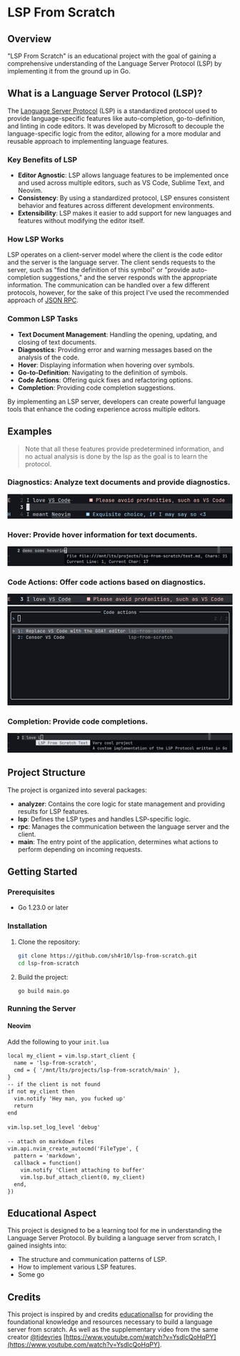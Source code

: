 # LSP From Scratch

## Overview

"LSP From Scratch" is an educational project with the goal of gaining a comprehensive understanding of the Language Server Protocol (LSP) by implementing it from the ground up in Go. 

## What is a Language Server Protocol (LSP)?

The [Language Server Protocol](https://microsoft.github.io/language-server-protocol/) (LSP) is a standardized protocol used to provide language-specific features like auto-completion, go-to-definition, and linting in code editors. It was developed by Microsoft to decouple the language-specific logic from the editor, allowing for a more modular and reusable approach to implementing language features.

### Key Benefits of LSP

- **Editor Agnostic**: LSP allows language features to be implemented once and used across multiple editors, such as VS Code, Sublime Text, and Neovim.
- **Consistency**: By using a standardized protocol, LSP ensures consistent behavior and features across different development environments.
- **Extensibility**: LSP makes it easier to add support for new languages and features without modifying the editor itself.

### How LSP Works

LSP operates on a client-server model where the client is the code editor and the server is the language server. The client sends requests to the server, such as "find the definition of this symbol" or "provide auto-completion suggestions," and the server responds with the appropriate information. The communication can be handled over a few different protocols, however, for the sake of this project I've used the recommended approach of [JSON RPC](https://www.jsonrpc.org/specification).

### Common LSP Tasks

- **Text Document Management**: Handling the opening, updating, and closing of text documents.
- **Diagnostics**: Providing error and warning messages based on the analysis of the code.
- **Hover**: Displaying information when hovering over symbols.
- **Go-to-Definition**: Navigating to the definition of symbols.
- **Code Actions**: Offering quick fixes and refactoring options.
- **Completion**: Providing code completion suggestions.

By implementing an LSP server, developers can create powerful language tools that enhance the coding experience across multiple editors.

## Examples
> Note that all these features provide predetermined information, and no actual analysis is done by the lsp as the goal is to learn the protocol.

### Diagnostics: Analyze text documents and provide diagnostics.
![an example of diagnostics](assets/diagnostics.png)

### Hover: Provide hover information for text documents.
![an example of hover](assets/hover.png)

### Code Actions: Offer code actions based on diagnostics.
![an example of code actions](assets/codeactions1.png)
![an example of code actions](assets/codeactions2.png)

### Completion: Provide code completions.
![an example of code completions](assets/codecompletions.png)

## Project Structure

The project is organized into several packages:

- **analyzer**: Contains the core logic for state management and providing results for LSP features.
- **lsp**: Defines the LSP types and handles LSP-specific logic.
- **rpc**: Manages the communication between the language server and the client.
- **main**: The entry point of the application, determines what actions to perform depending on incoming requests.

## Getting Started

### Prerequisites

- Go 1.23.0 or later

### Installation

1. Clone the repository:
    ```sh
    git clone https://github.com/sh4r10/lsp-from-scratch.git
    cd lsp-from-scratch
    ```

2. Build the project:
    ```
    go build main.go
    ```

### Running the Server

#### Neovim
Add the following to your `init.lua`
```
local my_client = vim.lsp.start_client {
  name = 'lsp-from-scratch',
  cmd = { '/mnt/lts/projects/lsp-from-scratch/main' },
}
-- if the client is not found
if not my_client then
  vim.notify 'Hey man, you fucked up'
  return
end

vim.lsp.set_log_level 'debug'

-- attach on markdown files
vim.api.nvim_create_autocmd('FileType', {
  pattern = 'markdown',
  callback = function()
    vim.notify 'Client attaching to buffer'
    vim.lsp.buf_attach_client(0, my_client)
  end,
})
```

## Educational Aspect

This project is designed to be a learning tool for me in understanding the Language Server Protocol. By building a language server from scratch, I gained insights into:

- The structure and communication patterns of LSP.
- How to implement various LSP features.
- Some go

## Credits

This project is inspired by and credits [educationallsp](https://github.com/tjdevries/educationalsp) for providing the foundational knowledge and resources necessary to build a language server from scratch. As well as the supplementary video from the same creator [@tjdevries](https://github.com/tjdevries) [https://www.youtube.com/watch?v=YsdlcQoHqPY](https://www.youtube.com/watch?v=YsdlcQoHqPY).
